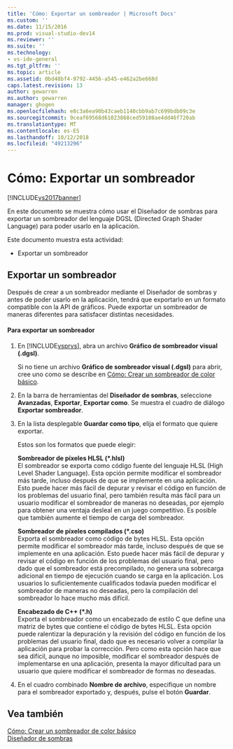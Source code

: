 ```yaml
---
title: 'Cómo: Exportar un sombreador | Microsoft Docs'
ms.custom: ''
ms.date: 11/15/2016
ms.prod: visual-studio-dev14
ms.reviewer: ''
ms.suite: ''
ms.technology:
- vs-ide-general
ms.tgt_pltfrm: ''
ms.topic: article
ms.assetid: 0bd48bf4-9792-4456-a545-e462a2be668d
caps.latest.revision: 13
author: gewarren
ms.author: gewarren
manager: ghogen
ms.openlocfilehash: e8c3a6ea90b43caeb1140cbb9ab7c699bdb09c3e
ms.sourcegitcommit: 9ceaf69568d61023868ced59108ae4dd46f720ab
ms.translationtype: MT
ms.contentlocale: es-ES
ms.lasthandoff: 10/12/2018
ms.locfileid: "49213296"
---
```

# <a name="how-to-export-a-shader"></a>Cómo: Exportar un sombreador
[!INCLUDE[vs2017banner](../includes/vs2017banner.md)]

En este documento se muestra cómo usar el Diseñador de sombras para exportar un sombreador del lenguaje DGSL (Directed Graph Shader Language) para poder usarlo en la aplicación.  
  
 Este documento muestra esta actividad:  
  
-   Exportar un sombreador  
  
## <a name="exporting-a-shader"></a>Exportar un sombreador  
 Después de crear a un sombreador mediante el Diseñador de sombras y antes de poder usarlo en la aplicación, tendrá que exportarlo en un formato compatible con la API de gráficos. Puede exportar un sombreador de maneras diferentes para satisfacer distintas necesidades.  
  
#### <a name="to-export-a-shader"></a>Para exportar un sombreador  
  
1.  En [!INCLUDE[vsprvs](../includes/vsprvs-md.md)], abra un archivo **Gráfico de sombreador visual (.dgsl)**.  
  
     Si no tiene un archivo **Gráfico de sombreador visual (.dgsl)** para abrir, cree uno como se describe en [Cómo: Crear un sombreador de color básico](../designers/how-to-create-a-basic-color-shader.md).  
  
2.  En la barra de herramientas del **Diseñador de sombras**, seleccione **Avanzadas**, **Exportar**, **Exportar como**. Se muestra el cuadro de diálogo **Exportar sombreador**.  
  
3.  En la lista desplegable **Guardar como tipo**, elija el formato que quiere exportar.  
  
     Estos son los formatos que puede elegir:  
  
     **Sombreador de píxeles HLSL (\*.hlsl)**  
     El sombreador se exporta como código fuente del lenguaje HLSL (High Level Shader Language). Esta opción permite modificar el sombreador más tarde, incluso después de que se implemente en una aplicación. Esto puede hacer más fácil de depurar y revisar el código en función de los problemas del usuario final, pero también resulta más fácil para un usuario modificar el sombreador de maneras no deseadas, por ejemplo para obtener una ventaja desleal en un juego competitivo. Es posible que también aumente el tiempo de carga del sombreador.  
  
     **Sombreador de píxeles compilados (\*.cso)**  
     Exporta el sombreador como código de bytes HLSL. Esta opción permite modificar el sombreador más tarde, incluso después de que se implemente en una aplicación. Esto puede hacer más fácil de depurar y revisar el código en función de los problemas del usuario final, pero dado que el sombreador está precompilado, no genera una sobrecarga adicional en tiempo de ejecución cuando se carga en la aplicación. Los usuarios lo suficientemente cualificados todavía pueden modificar el sombreador de maneras no deseadas, pero la compilación del sombreador lo hace mucho más difícil.  
  
     **Encabezado de C++ (\*.h)**  
     Exporta el sombreador como un encabezado de estilo C que define una matriz de bytes que contiene el código de bytes HLSL. Esta opción puede ralentizar la depuración y la revisión del código en función de los problemas del usuario final, dado que es necesario volver a compilar la aplicación para probar la corrección. Pero como esta opción hace que sea difícil, aunque no imposible, modificar el sombreador después de implementarse en una aplicación, presenta la mayor dificultad para un usuario que quiere modificar el sombreador de formas no deseadas.  
  
4.  En el cuadro combinado **Nombre de archivo**, especifique un nombre para el sombreador exportado y, después, pulse el botón **Guardar**.  
  
## <a name="see-also"></a>Vea también  
 [Cómo: Crear un sombreador de color básico](../designers/how-to-create-a-basic-color-shader.md)   
 [Diseñador de sombras](../designers/shader-designer.md)



